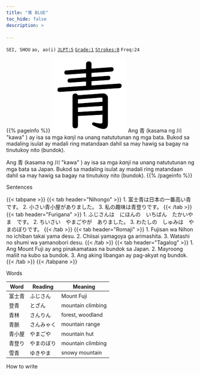 ```yaml
---
title: "青 BLUE"
toc_hide: false
description: >

---
```

`SEI, SHOU` `ao, ao(i)` [`JLPT:5`](../../jlpt/5/) [`Grade:1`](../../grade/1/) [`Strokes:8`](../../strokes/#8-strokes) `Freq:24`

{{% pageinfo %}}
 <img src="青.png" class="grade1" alt="青"> Ang 青 (kasama ng 川 "kawa" ) ay isa sa mga *kanji* na unang natututunan ng mga bata. Bukod sa madaling isulat ay madali ring matandaan dahil sa may hawig sa bagay na tinutukoy nito (bundok).

 Ang 青 (kasama ng 川 "kawa" ) ay isa sa mga *kanji* na unang natututunan ng mga bata sa Japan. Bukod sa madaling isulat ay madali ring matandaan dahil sa may hawig sa bagay na tinutukoy nito (bundok).
{{% /pageinfo %}}

<span class="kanjih">Sentences</span>

{{< tabpane >}}
  {{< tab header="Nihongo" >}}
    1. 富士青は日本の一番高い青です。
    2. 小さい青小屋がありました。
    3. 私の趣味は青登りです。
  {{< /tab >}}
  {{< tab header="Furigana" >}}
    1. ふじさんは　にほんの　いちばん　たかいやま　です。
    2. ちいさい　やまごやが　ありました。
    3. わたしの　しゅみは　やまのぼりです。
  {{< /tab >}}
    {{< tab header="Romaji" >}}
    1. Fujisan wa Nihon no ichiban takai yama desu.
    2. Chiisai yamagoya ga arimashita.
    3. Watashi no shumi wa yamanobori desu.
  {{< /tab >}}
  {{< tab header="Tagalog" >}}
    1. Ang Mount Fuji ay ang pinakamataas na bundok sa Japan.
    2. Mayroong maliit na kubo sa bundok.
    3. Ang aking libangan ay pag-akyat ng bundok.
  {{< /tab >}}
{{< /tabpane >}}

<span class="kanjih">Words</span>

|Word|Reading|Meaning|
|--------|---------|---------|
|富士青|ふじさん|Mount Fuji|
|登青|とざん|mountain climbing|
|青林|さんりん|forest, woodland|
|青脈|さんみゃく|mountain range|
|青小屋|やまごや|mountain hut|
|青登り|やまのぼり|mountain climbing|
|雪青|ゆきやま|snowy mountain|

<span class="kanjih">How to write</span>

<div id="myvideo"></div>

<script async src="https://www.youtube.com/iframe_api"></script>
<script>
var player;
var videoId='BqIEOf81jBk';
var startSeconds = 342;  // set your own video start time when loop play
var endSeconds = 349;   // set your own video end time when loop play
var playerConfig = {
  height: '315',
  width: '560',
  videoId: videoId,
  playerVars: {

    autoplay: 0,            // Auto-play the video on load
    controls: 1,            // Show pause/play buttons in player
    showinfo: 0,            // Hide the video title
    modestbranding: 1,      // Hide the Youtube Logo
    fs: 1,                  // Hide the full screen button
    cc_load_policy: 0,      // Hide closed captions
    iv_load_policy: 3,      // Hide the Video Annotations
    start: startSeconds,
    end: endSeconds,
    autohide: 0, // Hide video controls when playing
  },
  events: {
       'onStateChange': onStateChange,       // reference to Iframe API
        onReady: function(e) {              // mute the video when loaded
        e.target.mute();             
      }
    }
};
//excute the video in div
function onYouTubePlayerAPIReady() {

  player = new YT.Player('myvideo', playerConfig);

}
//repload the video when onStateChange=YT.PlayerState.ENDED)
function onStateChange(state) {
  if (state.data === YT.PlayerState.ENDED) {
    player.loadVideoById({
      videoId: videoId,
      startSeconds: startSeconds,
      endSeconds: endSeconds

    });
  }
}

</script>